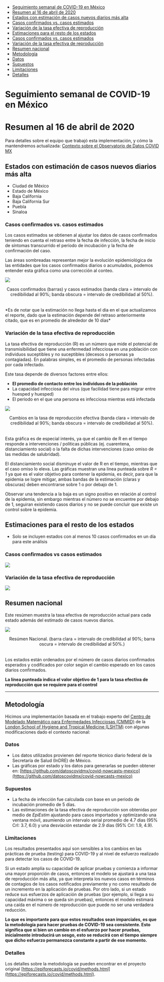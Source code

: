 - [Seguimiento semanal de COVID-19 en México](#seguimiento-semanal-de-covid-19-en-méxico)
- [Resumen al 16 de abril de 2020](#resumen-al-16-de-abril-de-2020)
 - [Estados con estimación de casos nuevos diarios más alta](#estados-con-estimación-de-casos-nuevos-diarios-más-alta)
  - [Casos confirmados vs. casos estimados](#casos-confirmados-vs-casos-estimados)
  - [Variación de la tasa efectiva de reproducción](#variación-de-la-tasa-efectiva-de-reproducción)
 - [Estimaciones para el resto de los estados](#estimaciones-para-el-resto-de-los-estados)
  - [Casos confirmados vs. casos estimados](#casos-confirmados-vs-casos-estimados-1)
  - [Variación de la tasa efectiva de reproducción](#variación-de-la-tasa-efectiva-de-reproducción-1)
 - [Resumen nacional](#resumen-nacional)
 - [Metodología](#métodología)
  - [Datos](#datos)
  - [Supuestos](#supuestos)
  - [Limitaciones](#limitaciones)
  - [Detalles](#detalles)


# Seguimiento semanal de COVID-19 en México
# Resumen al 16 de abril de 2020

Para detalles sobre el equipo que trabajó esta implementación, y cómo la mantendremos actualizada: [Contexto sobre el Observatorio de Datos COVID MX](https://github.com/datoscovidmx/datoscovidmx.github.io/blob/master/README.md)

## Estados con estimación de casos nuevos diarios más alta

- Ciudad de México
- Estado de México
- Baja California
- Baja California Sur
- Puebla
- Sinaloa

### Casos confirmados vs. casos estimados

Los casos estimados se obtienen al ajustar los datos de casos confirmados teniendo en cuenta el retraso entre la fecha de infección, la fecha de inicio de síntomas transcurrido el período de incubación y la fecha de confirmación del caso.

Las áreas sombreadas representan mejor la evolución epidemiológica de las entidades que los casos confirmados diarios o acumulados, podemos entender esta gráfica como una corrección al conteo. 

![](https://raw.githubusercontent.com/datoscovidmx/covid-nowcasts-mexico/master/2020-04-16/regional-summary/high_cases_plot.png)

<center>Casos confirmados (barras) y casos estimados (banda clara = intervalo de credibilidad al 90%; banda obscura = intervalo de credibilidad al 50%).</center><br />
<br />
*Es de notar que la estimación no llega hasta el dia en el que actualizamos el reporte, dado que la estimación depende del retraso anteriormente citado, que es en promedio de alrededor de 10 días*

### Variación de la tasa efectiva de reproducción 

La tasa efectiva de reproducción (R) es un número que mide el potencial de transmisibilidad que tiene una enfermedad infecciosa en una población con individuos suceptibles y no suceptibles (decesos o personas ya contagiadas). En palabras simples, es el promedio de personas infectadas por cada infectado.

Este tasa depende de diversos factores entre ellos:
- **El promedio de contacto entre los individuos de la población**
- La capacidad infecciosa del virus (que facilidad tiene para migrar entre huesped y huesped)
- El periodo en el que una persona es infecciosa mientras está infectada

![](https://raw.githubusercontent.com/datoscovidmx/covid-nowcasts-mexico/master/2020-04-16/regional-summary/high_cases_rt_plot.png)

<center> Cambios en la tasa de reproducción efectiva (banda clara = intervalo de credibilidad al 90%; banda obscura = intervalo de credibilidad al 50%).</center><br />
<br />
Esta gráfica es de especial interés, ya que el cambio de R en el tiempo responde a intervenciones / politicas públicas (ej. cuarentena, distanciamiento social) o la falta de dichas intervenciones (caso omiso de las medidas de salubridad).

El distanciamiento social disminuye el valor de R en el tiempo, mientras que el caso omiso lo eleva. Las gráficas muestran una linea punteada sobre *R = 1* ya que es el valor objetivo para contener la epidemia, es decir, para que la epidemia se logre mitigar, ambas bandas de la estimación (claras y obscuras) deben encontrarse sobre 1 o por debajo de 1.

Observar una tendencia a la baja es un signo positivo en relación al control de la epidemia, sin embargo mientras el número no se encuentre por debajo de 1, seguiran existiendo casos diarios y no se puede concluir que existe un control sobre la epidemia.

## Estimaciones para el resto de los estados

- Solo se incluyen estados con al menos 10 casos confirmados en un día para este análisis

### Casos confirmados vs casos estimados

![](https://raw.githubusercontent.com/datoscovidmx/covid-nowcasts-mexico/master/2020-04-16/regional-summary/cases_plot.png)

### Variación de la tasa efectiva de reproducción 

![](https://raw.githubusercontent.com/datoscovidmx/covid-nowcasts-mexico/master/2020-04-16/regional-summary/rt_plot.png)

## Resumen nacional

Este resúmen muestra la tasa efectiva de reproducción actual para cada estado además del estimado de casos nuevos diarios.

![](https://raw.githubusercontent.com/datoscovidmx/covid-nowcasts-mexico/master/2020-04-16/regional-summary/summary_plot.png)

<center>Resúmen Nacional. (barra clara = intervalo de credibilidad al 90%; barra oscura = intervalo de credibilidad al 50%.)</center><br />
<br />
Los estados están ordenados por el número de casos diarios confirmados esperados y codificados por color según el cambio esperado en los casos diarios confirmados. 

**La línea punteada indica el valor objetivo de 1 para la tasa efectiva de reproducción que se requiere para el control**

---
## Metodología

Hicimos una implementación basada en el trabajo experto del [Centro de Modelado Matemático para Enfermedades Infecciosas (CMMID)](https://cmmid.github.io/) de la [London School of Hygiene and Tropical Medicine (LSHTM)](https://www.lshtm.ac.uk/) con algunas modificaciones dado el contexto nacional:

### Datos

- Los datos utilizados provienen del reporte técnico diario federal de la Secretaría de Salud (InDRE) de México.
- Las gráficas por estado y los datos para generarlas se pueden obtener en: [https://github.com/datoscovidmx/covid-nowcasts-mexico](https://github.com/datoscovidmx/covid-nowcasts-mexico)

### Supuestos

- La fecha de infección fue calculada con base en un periodo de incubación promedio de 5 días.
- Las estimaciones de la tasa efectiva de reproducción son obtenidas por medio de *EpiEstim* ajustando para casos importados y optimizando una ventana móvil, asumiendo un intervalo serial promedio de 4.7 dias (95% CrI: 3.7, 6.0) y una desviación estandar de 2.9 dias (95% CrI: 1.9, 4.9).

### Limitaciones

Los resultados presentados aquí son sensibles a los cambios en las prácticas de prueba (testing) para COVID-19 y al nivel de esfuerzo realizado para detectar los casos de COVID-19. 

Si un estado amplía su capacidad de aplicar pruebas y comienza a informar una mayor proporción de casos, entonces el modelo se ajustará a una tasa de reproducción más alta, ya que interpreta los nuevos casos en términos de contagios de los casos notificados previamente y no como resultado de un incremento en la aplicación de pruebas. Por otro lado, si un estado reduce sus esfuerzos de aplicación de pruebas (por ejemplo, si llega a su capacidad máxima o se queda sin pruebas), entonces el modelo estimará una caída en el número de reproducción que puede no ser una verdadera reducción. 

**Lo que es importante para que estos resultados sean imparciales, es que la metodología para hacer pruebas de COVID-19 sea consistente. Esto significa que si bien un cambio en el esfuerzo por hacer pruebas, inicialmente introducirá un sesgo, esto se reducirá con el tiempo siempre que dicho esfuerzo permanezca constante a partir de ese momento.**

### Detalles 

Los detalles sobre la metodología se pueden encontrar en el proyecto original [https://epiforecasts.io/covid/methods.html](https://epiforecasts.io/covid/methods.html).
